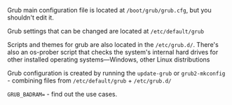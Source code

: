 
Grub main configuration file is located at `/boot/grub/grub.cfg`, but you shouldn't edit it.

Grub settings that can be changed are located at `/etc/default/grub`

Scripts and themes for grub are also located in the `/etc/grub.d/`. There's also an os-prober script that checks the system's internal hard drives for other installed operating systems—Windows, other Linux distributions

Grub configuration is created by running the `update-grub` or `grub2-mkconfig` - combining files from 
`/etc/default/grub` + `/etc/grub.d/`

`GRUB_BADRAM=` - find out the use cases.
